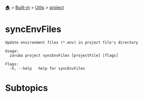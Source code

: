 <!--startTocHeader-->
[🏠](../../../README.md) > [Built-in](../../README.md) > [Utils](../README.md) > [project](README.md)
# syncEnvFiles
<!--endTocHeader-->

```
Update environment files (*.env) in project file's directory

Usage:
  zaruba project syncEnvFiles [projectFile] [flags]

Flags:
  -h, --help   help for syncEnvFiles

```

# Subtopics
<!--startTocSubtopic-->
<!--endTocSubtopic-->